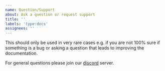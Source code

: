 ```yaml
---
name: Question/Support
about: Ask a question or request support
title: ''
labels: 'type:docs'
assignees: ''
---
```


This should only be used in very rare cases e.g. if you are not 100% sure if something is a bug or asking a question that leads to improving the documentation. 

For general questions please join our [discord](https://discord.com/invite/0xPolygonDevs) server.
